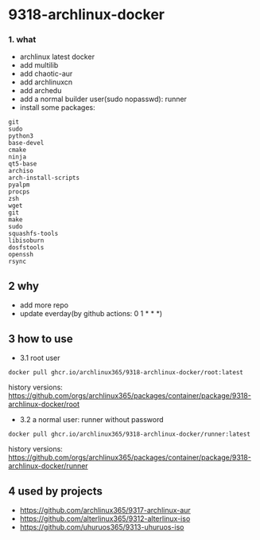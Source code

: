 # 9318-archlinux-docker

### 1. what

* archlinux latest docker 
* add multilib
* add chaotic-aur
* add archlinuxcn
* add archedu
* add a normal builder user(sudo nopasswd): runner
* install some packages:

```
git 
sudo 
python3 
base-devel 
cmake 
ninja 
qt5-base 
archiso 
arch-install-scripts 
pyalpm 
procps 
zsh 
wget 
git 
make 
sudo    
squashfs-tools 
libisoburn 
dosfstools 
openssh 
rsync
```

## 2 why

* add more repo
* update everday(by github actions: 0 1 * * *)

## 3 how to use

* 3.1 root user
```
docker pull ghcr.io/archlinux365/9318-archlinux-docker/root:latest

```
history versions: https://github.com/orgs/archlinux365/packages/container/package/9318-archlinux-docker/root

* 3.2 a normal user: runner without password

```
docker pull ghcr.io/archlinux365/9318-archlinux-docker/runner:latest
```
history versions: https://github.com/orgs/archlinux365/packages/container/package/9318-archlinux-docker/runner

## 4 used by projects

* https://github.com/archlinux365/9317-archlinux-aur
* https://github.com/alterlinux365/9312-alterlinux-iso
* https://github.com/uhuruos365/9313-uhuruos-iso
